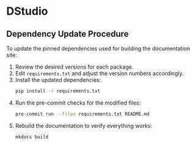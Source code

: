 # DStudio

## Dependency Update Procedure

To update the pinned dependencies used for building the documentation site:

1. Review the desired versions for each package.
2. Edit `requirements.txt` and adjust the version numbers accordingly.
3. Install the updated dependencies:
   ```bash
   pip install -r requirements.txt
   ```
4. Run the pre-commit checks for the modified files:
   ```bash
   pre-commit run --files requirements.txt README.md
   ```
5. Rebuild the documentation to verify everything works:
   ```bash
   mkdocs build
   ```